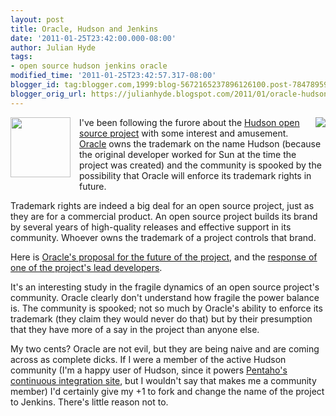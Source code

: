 ```yaml
---
layout: post
title: Oracle, Hudson and Jenkins
date: '2011-01-25T23:42:00.000-08:00'
author: Julian Hyde
tags:
- open source hudson jenkins oracle
modified_time: '2011-01-25T23:42:57.317-08:00'
blogger_id: tag:blogger.com,1999:blog-5672165237896126100.post-784789599159827941
blogger_orig_url: https://julianhyde.blogspot.com/2011/01/oracle-hudson-and-jenkins.html
---
```


<a href="/assets/img/logo_oracle_small.gif" imageanchor="1"
    style="clear: right; float: right; margin-bottom: 1em; margin-left: 1em;">
  <img border="0" src="/assets/img/logo_oracle_small.gif" />
</a>

<a href="/assets/img/butler.png" imageanchor="1"
    style="clear: left; float: left; margin-bottom: 1em; margin-right: 1em;">
  <img border="0" height="96" src="/assets/img/butler.png" style="cursor: move;" width="96" />
</a>

I've been following the furore about the
[Hudson open source project](http://hudson-ci.org/) with some
interest and amusement. [Oracle](https://www.oracle.com/)
owns the trademark on the name Hudson (because the original developer
worked for Sun at the time the project was created) and the community
is spooked by the possibility that Oracle will enforce its trademark
rights in future.

Trademark rights are indeed a big deal for an open source project,
just as they are for a commercial product. An open source project
builds its brand by several years of high-quality releases and
effective support in its community. Whoever owns the trademark of a
project controls that brand.

Here is
[Oracle's proposal for the future of the project](http://hudson-ci.org/docs/process_summary.html),
and the [response of one of the project's lead developers](https://kohsuke.org/2011/01/24/on-oracle-proposal-about-hudson/).

It's an interesting study in the fragile dynamics of an open source
project's community. Oracle clearly don't understand how fragile the
power balance is. The community is spooked; not so much by Oracle's
ability to enforce its trademark (they claim they would never do that)
but by their presumption that they have more of a say in the project
than anyone else.

My two cents? Oracle are not evil, but they are being naive and are
coming across as complete dicks. If I were a member of the active
Hudson community (I'm a happy user of Hudson, since it powers
[Pentaho's continuous integration site](https://ci.pentaho.com/),
but I wouldn't say that makes me a community member) I'd
certainly give my +1 to fork and change the name of the project to
Jenkins. There's little reason not to.
